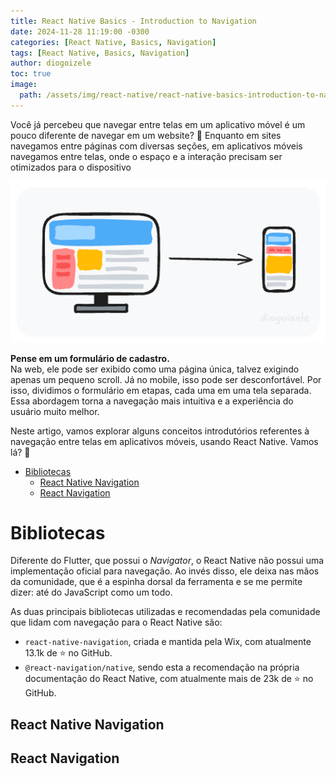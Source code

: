 ```yaml
---
title: React Native Basics - Introduction to Navigation
date: 2024-11-28 11:19:00 -0300
categories: [React Native, Basics, Navigation]
tags: [React Native, Basics, Navigation]
author: diogoizele
toc: true
image:
  path: /assets/img/react-native/react-native-basics-introduction-to-navigation/image-01.png
---
```


Você já percebeu que navegar entre telas em um aplicativo móvel é um pouco diferente de navegar em um website? 🤔 Enquanto em sites navegamos entre páginas com diversas seções, em aplicativos móveis navegamos entre telas, onde o espaço e a interação precisam ser otimizados para o dispositivo

![Desktop vs Mobile View]( /assets/img/react-native/react-native-basics-introduction-to-navigation/image-02.png)

**Pense em um formulário de cadastro.** \
Na web, ele pode ser exibido como uma página única, talvez exigindo apenas um pequeno scroll. Já no mobile, isso pode ser desconfortável. Por isso, dividimos o formulário em etapas, cada uma em uma tela separada. Essa abordagem torna a navegação mais intuitiva e a experiência do usuário muito melhor.

Neste artigo, vamos explorar alguns conceitos introdutórios referentes à navegação entre telas em aplicativos móveis, usando React Native. Vamos lá? 🚀

- [Bibliotecas](#bibliotecas)
  - [React Native Navigation](#react-native-navigation)
  - [React Navigation](#react-navigation)

# Bibliotecas

Diferente do Flutter, que possui o *Navigator*, o React Native não possui uma implementação oficial para navegação. Ao invés disso, ele deixa nas mãos da comunidade, que é a espinha dorsal da ferramenta e se me permite dizer: até do JavaScript como um todo. 

As duas principais bibliotecas utilizadas e recomendadas pela comunidade que lidam com navegação para o React Native são:

- `react-native-navigation`, criada e mantida pela Wix, com atualmente 13.1k de ⭐️ no GitHub. 
- `@react-navigation/native`, sendo esta a recomendação na própria documentação do React Native, com atualmente mais de 23k de ⭐️ no GitHub.

## React Native Navigation

## React Navigation
